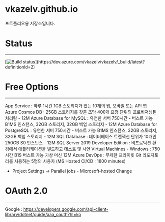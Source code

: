 # vkazelv.github.io
포트폴리오용 저장소입니다. 

# Status
---
[![Build status](https://dev.azure.com/vkazelv/vkazelv/_apis/build/status/vkazelv-ASP.NET%20Core%20(.NET%20Framework)-CI)](https://dev.azure.com/vkazelv/vkazelv/_build/latest?definitionId=2)

# Free Options 
---
App Service : 하루 1시간 1GB 스토리지가 있는 10개의 웹, 모바일 또는 API 앱 
Azure Cosmos DB : 25GB 스토리지를 갖춘 초당 400개 요청 단위의 프로비저닝된 처리량 - 12M
Azure Database for MySQL : 유연한 서버 750시간 - 버스트 가능 B1MS 인스턴스, 32GB 스토리지, 32GB 백업 스토리지 - 12M
Azure Database for PostgreSQL : 유연한 서버 750시간 - 버스트 가능 B1MS 인스턴스, 32GB 스토리지, 32GB 백업 스토리지  - 12M
SQL Database : 데이터베이스 트랜잭션 단위가 10개인 250GB S0 인스턴스 - 12M 
SQL Server 2019 Developer Edition : 비프로덕션 환경에서 애플리케이션을 빌드하고 테스트 및 시연 
Virtual Machines - Windows : 750시간 B1S 버스트 가능 가상 머신 12M 
Azure DevOps : 무제한 프라이빗 Git 리포지토리를 사용하는 5명의 사용자 (MS Hosted CI/CD : 1800 minutes) 
- Project Settings -> Parallel jobs - Microsoft-hosted Change 


# OAuth 2.0
---
Google : https://developers.google.com/api-client-library/dotnet/guide/aaa_oauth?hl=ko